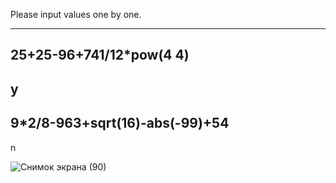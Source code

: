 Please input values one by one.
_____________________________
25+25-96+741/12*pow(4 4)
-------------
y
-------------
9*2/8-963+sqrt(16)-abs(-99)+54
-------------
n

![Снимок экрана (90)](https://github.com/user-attachments/assets/204fcef2-4d90-4f98-8294-e2baf99e1e46)
